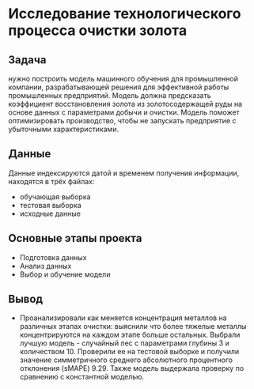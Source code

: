 # Исследование технологического процесса очистки золота
## Задача
нужно построить модель машинного обучения для промышленной компании, разрабатывающей решения для эффективной работы промышленных предприятий. Модель должна предсказать коэффициент восстановления золота из золотосодержащей руды на основе данных с параметрами добычи и очистки. Модель поможет оптимизировать производство, чтобы не запускать предприятие с убыточными характеристиками.
## Данные
Данные индексируются датой и временем получения информации, находятся в трёх файлах:
- обучающая выборка
- тестовая выборка
- исходные данные
## Основные этапы проекта 
- Подготовка данных
- Анализ данных
- Выбор и обучение модели
## Вывод
- Проанализировали как меняется концентрация металлов на различных этапах очистки: выяснили что более тяжелые металлы концентрируются на каждом этапе больше остальных.
Выбрали лучшую модель - случайный лес с параметрами глубины 3 и количеством 10. Проверили ее на тестовой выборке и получили значение симметричного среднего абсолютного процентного отклонения (sMAPE) 9.29. Также модель выдержала проверку по сравнению с константной моделью.
